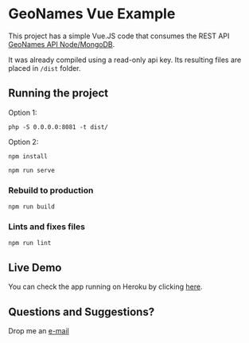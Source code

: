 GeoNames Vue Example
=================================================

This project has a simple Vue.JS code that consumes the REST API [GeoNames API Node/MongoDB](https://github.com/mariojrrc/geonames-api-node).

It was already compiled using a read-only api key. Its resulting files are placed in `/dist` folder.

## Running the project
Option 1:
```
php -S 0.0.0.0:8081 -t dist/
```

Option 2:
```
npm install
```
```
npm run serve
```

### Rebuild to production
```
npm run build
```

### Lints and fixes files
```
npm run lint
```

## Live Demo
You can check the app running on Heroku by clicking [here](https://geonames-vue.herokuapp.com).

## Questions and Suggestions?
Drop me an [e-mail](mailto:mariojr.rcosta@gmail.com)
